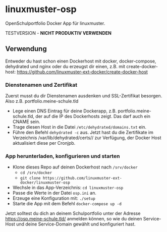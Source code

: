 # linuxmuster-osp

OpenSchulportfolio Docker App für linuxmuster. 

TESTVERSION - **NICHT PRODUKTIV VERWENDEN**

## Verwendung

Entweder du hast schon einen Dockerhost mit docker, docker-compose, dehydrated und nginx oder du erzeugst dir einen, z.B. mit create-docker-host: https://github.com/linuxmuster-ext-docker/create-docker-host

### Dienstenamen und Zertifikat

Zuerst musst du dir Dienstenamen ausdenken und SSL-Zertifikat besorgen. Also z.B. portfolio.meine-schule.tld

* Lege einen DNS Eintrag für deine Dockerapp, z.B. portfolio.meine-schule.tld, der auf die IP des Dockerhosts zeigt. Das darf auch ein CNAME sein.
* Trage diesen Host in die Datei ``/etc/dehydrated/domains.txt`` ein.
* Führe den Befehl ``dehydrated -c`` aus. Jetzt hast du die Zertifikate im Verzeichnis /var/lib/dehydrated/certs/<hostname>/ zur Verfügung, der Docker Host aktualisiert diese per Cronjpb.

### App herunterladen, konfigurieren und starten

* Klone dieses Repo auf deinen Dockerhost nach ``/srv/docker``
  * ``cd /srv/docker``
  * ``git clone https://github.com/linuxmuster-ext-docker/linuxmuster-osp``
* Wechsle in das App-Verzeichnis: ``cd linuxmuster-osp``
* Passe die Werte in der Datei ``osp.ini`` an.
* Erzeuge eine Konfiguration mit: ``./setup``
* Starte die App mit dem Befehl ``docker-compose up -d``

Jetzt solltest du dich an deinem Schulportfolio unter der Adresse https://osp.meine-schule.tld/ anmelden können, so wie du deinen Service-Host und deine Service-Domain gewählt und konfiguriert hast.
